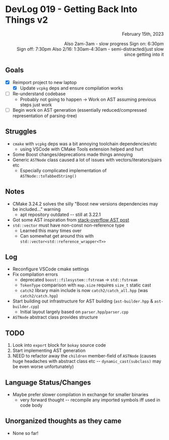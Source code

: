 # DevLog 019 - Getting Back Into Things v2
<div align="right">
February 15th, 2023

Also 2am-3am - slow progress
Sign on: 6:30pm\
Sign off: 7:30pm
Also 2/16: 1:30am-4:30am - semi-distracted/just slow since getting into it
</div>

## Goals
- [x] Reimport project to new laptop
  - [x] Update `vcpkg` deps and ensure compilation works
- [ ] Re-understand codebase
  - Probably not going to happen -> Work on AST assuming previous steps just work
- [ ] Begin work on AST generation (essentially reduced/compressed representation of parsing-tree)

## Struggles
- `cmake` with `vcpkg` deps was a bit annoying toolchain dependencies/etc
  - using VSCode with CMake Tools extension helped and hurt
- Some Boost changes/deprecations made things annoying
- Generic `ASTNode` class caused a lot of issues with vectors/iterators/pairs etc
  - Especially complicated implementation of `ASTNode::toTabbedString()`

## Notes
- CMake 3.24.2 solves the silly "Boost new versions dependencies may be included..." warning
  - apt repository outdated -- still at 3.22.1
- Got some AST inspiration from [stack-overflow AST post](https://stackoverflow.com/questions/28530284/generate-an-ast-in-c)
- `std::vector` must have non-const non-reference type
  - Learned this many times over
  - Can somewhat get around this with `std::vector<std::reference_wrapper<T>>`

## Log
- Reconfigure VSCode cmake settings
- Fix compilation errors
  - deprecated `boost::filesystem::fstream` -> `std::fstream`
  - `TokenType` comparison with `map.size` requires `size_t` static cast
  - `catch2` library main include is now `catch2/catch_all.hpp` (was `catch2/catch.hpp`)
- Start building out infrastructure for AST building (`ast-builder.hpp` & `ast-builder.cpp`)
  - Initial layout largely based on `parser.hpp`/`parser.cpp`
- `ASTNode` abstract class provides structure

## TODO
1. Look into `export` block for `bokay` source code
2. Start implementing AST generation
  1. NEED to refactor away the `children` member-field of `ASTNode` (causes huge headaches with abstract class etc -- `dynamic_cast(subclass)` may be even worse unfortunately)

## Language Status/Changes
- Maybe prefer slower compilation in exchange for smaller binaries
  - very forward thought -- recompile any imported symbols iff used in code body

## Unorganized thoughts as they came
- None so far!